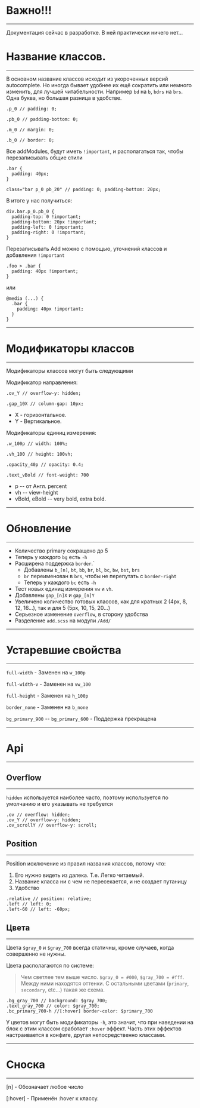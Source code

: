 # Важно!!!

___
Документация сейчас в разработке. В ней практически ничего нет...

# Название классов.

___

В основном название классов исходит из укороченных версий autocomplete. Но иногда бывает удобнее их ещё сократить или
немного изменить, для лучшей читабельности.
Например `bd` на `b`, `bdrs` на `brs`. Одна буква, но большая разница в удобстве.

```
.p_0 // padding: 0;

.pb_0 // padding-bottom: 0;

.m_0 // margin: 0;

.b_0 // border: 0;
```

Все addModules, будут иметь `!important`, и располагаться так, чтобы перезаписывать общие стили

```
.bar {
  padding: 40px;
}

class="bar p_0 pb_20" // padding: 0; padding-bottom: 20px;
```

В итоге у нас получиться:

```
div.bar.p_0.pb_0 {
  padding-top: 0 !important;
  padding-bottom: 20px !important;
  padding-left: 0 !important;
  padding-right: 0 !important;
}
```

Перезаписывать Add можно с помощью, уточнений классов и добавления `!important`

```
.foo > .bar {
  padding: 40px !important;
}
```

или

```
@media (...) {
  .bar {
    padding: 40px !important;
  }
}
```

---

# Модификаторы классов

___

Модификаторы классов могут быть следующими

Модификатор направления:

```
.ov_Y // overflow-y: hidden;

.gap_10X // column-gap: 10px;
```

+ X - горизонтальное.
+ Y - Вертикальное.

Модификаторы единиц измерения:

```
.w_100p // width: 100%;

.vh_100 // height: 100vh;

.opacity_40p // opacity: 0.4;

.text_vBold // font-weight: 700
```

- p -- от Англ. percent
- vh -- view-height
- vBold, eBold -- very bold, extra bold.

---

# Обновление

___

- Количество primary сокращено до 5
- Теперь у каждого `bg` есть `-h`
- Расширена поддержка `border`.`
  + Добавлены `b_[n]`, `bt`, `bb`, `br`, `bl`, `bc`, `bw`, `bst`, `brs`
  + `br` переименован в `brs`, чтобы не перепутать с `border-right`
  + Теперь у каждого `bc` есть `-h`
- Тест новых единиц измерения `vw` и `vh`.
- Добавлены `gap_[n]X` и `gap_[n]Y`
- Увеличено количество готовых классов, как для кратных 2 (4px, 8, 12, 16...), так и для 5 (5px, 10, 15, 20...)
- Серьезное изменение `overflow`, в сторону удобства
- Разделение `add.scss` на модули `/Add/`

---

# Устаревшие свойства

___

`full-width` - Заменен на `w_100p`

`full-width-v` - Заменен на `vw_100`

`full-height` - Заменен на `h_100p`

`border_none` - Заменен на `b_none`

`bg_primary_900` -- `bg_primary_600` - Поддержка прекращена


---

# Api

___

## Overflow

___
`hidden` используется наиболее часто, поэтому используется по умолчанию и его указывать не требуется

```
.ov // overflow: hidden;
.ov_Y // overflow-y: hidden;
.ov_scrollY // overflow-y: scroll;
```

## Position

___

Position исключение из правил названия классов, потому что:

1. Его нужно видеть из далека. Т.е. Легко читаемый.
2. Название класса ни с чем не пересекается, и не создает путаницу
3. Удобство

```
.relative // position: relative;
.left // left: 0;
.left-60 // left: -60px;
```

## Цвета

___

Цвета `$gray_0` и `$gray_700` всегда статичны, кроме случаев, когда совершенно не нужны.

Цвета располагаются по системе:
> Чем светлее тем выше число. `$gray_0 = #000`, `$gray_700 = #fff`. Между ними находятся оттенки. С остальными
> цветами (`primary`, `secondary`, etc...) такая же схема.

```
.bg_gray_700 // background: $gray_700;
.text_gray_700 // color: $gray_700;
.bc_primary_700-h //[:hover] border-color: $primary_700
```

У цветов могут быть модификаторы `-h`, это значит, что при наведении на блок с этим классом сработает `:hover` эффект.
Часть этих эффектов настраивается в конфиге, другая непосредственно классами.



---

# Сноска

___

\[n] - Обозначает любое число

\[:hover] - Применён :hover к классу.